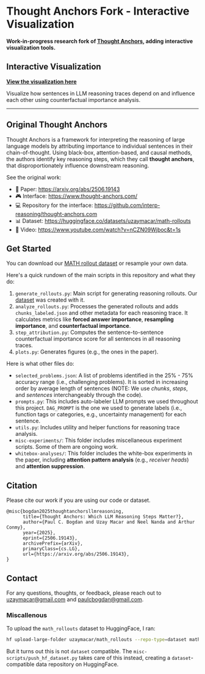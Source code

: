 # Thought Anchors Fork - Interactive Visualization

**Work-in-progress research fork of [Thought Anchors](https://github.com/thought-anchors/thought-anchors), adding interactive visualization tools.**

## Interactive Visualization

**[View the visualization here](https://nathanhu0.github.io/though_anchors_fork/)**

Visualize how sentences in LLM reasoning traces depend on and influence each other using counterfactual importance analysis.

---

## Original Thought Anchors

Thought Anchors is a framework for interpreting the reasoning of large language models by attributing importance to individual sentences in their chain-of-thought. Using black-box, attention-based, and causal methods, the authors identify key reasoning steps, which they call **thought anchors**, that disproportionately influence downstream reasoning.

See the original work:
* 📄 Paper: https://arxiv.org/abs/2506.19143
* 🎮 Interface: https://www.thought-anchors.com/
* 💻 Repository for the interface: https://github.com/interp-reasoning/thought-anchors.com
* 📊 Dataset: https://huggingface.co/datasets/uzaymacar/math-rollouts
* 🎥 Video: https://www.youtube.com/watch?v=nCZN09Wjboc&t=1s 

## Get Started

You can download our [MATH rollout dataset](https://huggingface.co/datasets/uzaymacar/math-rollouts) or resample your own data.

Here's a quick rundown of the main scripts in this repository and what they do:

1. `generate_rollouts.py`: Main script for generating reasoning rollouts. Our [dataset](https://huggingface.co/datasets/uzaymacar/math-rollouts) was created with it.
2. `analyze_rollouts.py`: Processes the generated rollouts and adds `chunks_labeled.json` and other metadata for each reasoning trace. It calculates metrics like **forced answer importance**, **resampling importance**, and **counterfactual importance**.
3. `step_attribution.py`: Computes the sentence-to-sentence counterfactual importance score for all sentences in all reasoning traces.
4. `plots.py`: Generates figures (e.g., the ones in the paper).

Here is what other files do:
* `selected_problems.json`: A list of problems identified in the 25% - 75% accuracy range (i.e., challenging problems). It is sorted in increasing order by average length of sentences (NOTE: We use *chunks*, *steps*, and *sentences* interchangeably through the code).
* `prompts.py`: This includes auto-labeler LLM prompts we used throughout this project. `DAG_PROMPT` is the one we used to generate labels (i.e., function tags or categories, e.g., uncertainty management) for each sentence.
* `utils.py`: Includes utility and helper functions for reasoning trace analysis.
* `misc-experiments/`: This folder includes miscellaneous experiment scripts. Some of them are ongoing work.
* `whitebox-analyses/`: This folder includes the white-box experiments in the paper, including **attention pattern analysis** (e.g., *receiver heads*) and **attention suppression**.

## Citation

Please cite our work if you are using our code or dataset.

```
@misc{bogdan2025thoughtanchorsllmreasoning,
      title={Thought Anchors: Which LLM Reasoning Steps Matter?},
      author={Paul C. Bogdan and Uzay Macar and Neel Nanda and Arthur Conmy},
      year={2025},
      eprint={2506.19143},
      archivePrefix={arXiv},
      primaryClass={cs.LG},
      url={https://arxiv.org/abs/2506.19143},
}
```

## Contact

For any questions, thoughts, or feedback, please reach out to [uzaymacar@gmail.com](mailto:uzaymacar@gmail.com) and [paulcbogdan@gmail.com](mailto:paulcbogdan@gmail.com).


### Miscallenous

To upload the `math_rollouts` dataset to HuggingFace, I ran:

```bash
hf upload-large-folder uzaymacar/math_rollouts --repo-type=dataset math_rollouts
```

But it turns out this is not `dataset` compatible. The `misc-scripts/push_hf_dataset.py` takes care of this instead, creating a `dataset`-compatible data repository on HuggingFace.

